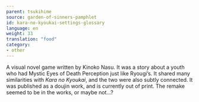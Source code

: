 ```yaml
---
parent: tsukihime
source: garden-of-sinners-pamphlet
id: kara-no-kyoukai-settings-glossary
language: en
weight: 33
translation: "food"
category:
- other
---
```


A visual novel game written by Kinoko Nasu.
It was a story about a youth who had Mystic Eyes of Death Perception just like Ryougi’s.
It shared many similarities with *Kara no Kyoukai*, and the two were also subtly connected.
It was published as a doujin work, and is currently out of print. The remake seemed to be in the works, or maybe not…?
